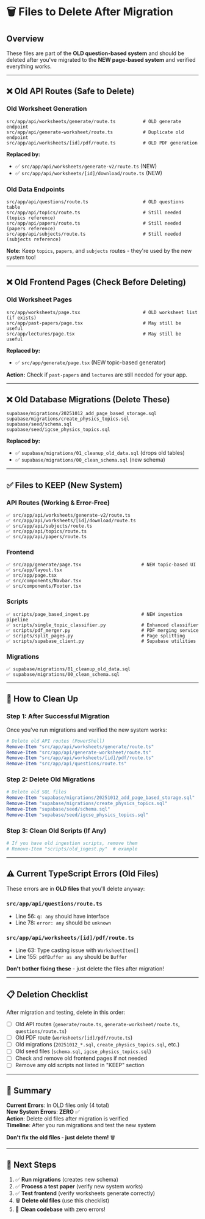 # 🗑️ Files to Delete After Migration

## Overview
These files are part of the **OLD question-based system** and should be deleted after you've migrated to the **NEW page-based system** and verified everything works.

---

## ❌ Old API Routes (Safe to Delete)

### Old Worksheet Generation
```
src/app/api/worksheets/generate/route.ts          # OLD generate endpoint
src/app/api/generate-worksheet/route.ts           # Duplicate old endpoint
src/app/api/worksheets/[id]/pdf/route.ts          # OLD PDF generation
```

**Replaced by:**
- ✅ `src/app/api/worksheets/generate-v2/route.ts` (NEW)
- ✅ `src/app/api/worksheets/[id]/download/route.ts` (NEW)

### Old Data Endpoints
```
src/app/api/questions/route.ts                    # OLD questions table
src/app/api/topics/route.ts                       # Still needed (topics reference)
src/app/api/papers/route.ts                       # Still needed (papers reference)
src/app/api/subjects/route.ts                     # Still needed (subjects reference)
```

**Note:** Keep `topics`, `papers`, and `subjects` routes - they're used by the new system too!

---

## ❌ Old Frontend Pages (Check Before Deleting)

### Old Worksheet Pages
```
src/app/worksheets/page.tsx                       # OLD worksheet list (if exists)
src/app/past-papers/page.tsx                      # May still be useful
src/app/lectures/page.tsx                         # May still be useful
```

**Replaced by:**
- ✅ `src/app/generate/page.tsx` (NEW topic-based generator)

**Action:** Check if `past-papers` and `lectures` are still needed for your app.

---

## ❌ Old Database Migrations (Delete These)

```
supabase/migrations/20251012_add_page_based_storage.sql
supabase/migrations/create_physics_topics.sql
supabase/seed/schema.sql
supabase/seed/igcse_physics_topics.sql
```

**Replaced by:**
- ✅ `supabase/migrations/01_cleanup_old_data.sql` (drops old tables)
- ✅ `supabase/migrations/00_clean_schema.sql` (new schema)

---

## ✅ Files to KEEP (New System)

### API Routes (Working & Error-Free)
```
✅ src/app/api/worksheets/generate-v2/route.ts
✅ src/app/api/worksheets/[id]/download/route.ts
✅ src/app/api/subjects/route.ts
✅ src/app/api/topics/route.ts
✅ src/app/api/papers/route.ts
```

### Frontend
```
✅ src/app/generate/page.tsx                      # NEW topic-based UI
✅ src/app/layout.tsx
✅ src/app/page.tsx
✅ src/components/Navbar.tsx
✅ src/components/Footer.tsx
```

### Scripts
```
✅ scripts/page_based_ingest.py                   # NEW ingestion pipeline
✅ scripts/single_topic_classifier.py             # Enhanced classifier
✅ scripts/pdf_merger.py                          # PDF merging service
✅ scripts/split_pages.py                         # Page splitting
✅ scripts/supabase_client.py                     # Supabase utilities
```

### Migrations
```
✅ supabase/migrations/01_cleanup_old_data.sql
✅ supabase/migrations/00_clean_schema.sql
```

---

## 🔧 How to Clean Up

### Step 1: After Successful Migration
Once you've run migrations and verified the new system works:

```powershell
# Delete old API routes (PowerShell)
Remove-Item "src/app/api/worksheets/generate/route.ts"
Remove-Item "src/app/api/generate-worksheet/route.ts"
Remove-Item "src/app/api/worksheets/[id]/pdf/route.ts"
Remove-Item "src/app/api/questions/route.ts"
```

### Step 2: Delete Old Migrations
```powershell
# Delete old SQL files
Remove-Item "supabase/migrations/20251012_add_page_based_storage.sql"
Remove-Item "supabase/migrations/create_physics_topics.sql"
Remove-Item "supabase/seed/schema.sql"
Remove-Item "supabase/seed/igcse_physics_topics.sql"
```

### Step 3: Clean Old Scripts (If Any)
```powershell
# If you have old ingestion scripts, remove them
# Remove-Item "scripts/old_ingest.py"  # example
```

---

## ⚠️ Current TypeScript Errors (Old Files)

These errors are in **OLD files** that you'll delete anyway:

### `src/app/api/questions/route.ts`
- Line 56: `q: any` should have interface
- Line 78: `error: any` should be `unknown`

### `src/app/api/worksheets/[id]/pdf/route.ts`
- Line 63: Type casting issue with `WorksheetItem[]`
- Line 155: `pdfBuffer as any` should be `Buffer`

**Don't bother fixing these** - just delete the files after migration!

---

## 📋 Deletion Checklist

After migration and testing, delete in this order:

- [ ] Old API routes (`generate/route.ts`, `generate-worksheet/route.ts`, `questions/route.ts`)
- [ ] Old PDF route (`worksheets/[id]/pdf/route.ts`)
- [ ] Old migrations (`20251012_*.sql`, `create_physics_topics.sql`, etc.)
- [ ] Old seed files (`schema.sql`, `igcse_physics_topics.sql`)
- [ ] Check and remove old frontend pages if not needed
- [ ] Remove any old scripts not listed in "KEEP" section

---

## 🎯 Summary

**Current Errors**: In OLD files only (4 total)  
**New System Errors**: **ZERO** ✅  
**Action**: Delete old files after migration is verified  
**Timeline**: After you run migrations and test the new system  

**Don't fix the old files - just delete them!** 🗑️

---

## 🚀 Next Steps

1. ✅ **Run migrations** (creates new schema)
2. ✅ **Process a test paper** (verify new system works)
3. ✅ **Test frontend** (verify worksheets generate correctly)
4. 🗑️ **Delete old files** (use this checklist)
5. 🎉 **Clean codebase** with zero errors!
